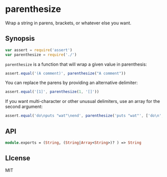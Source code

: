 # parenthesize

Wrap a string in parens, brackets, or whatever else you want.

## Synopsis

```javascript
var assert = require('assert')
var parenthesize = require('./')
```

`parenthesize` is a function that will wrap a given value in parenthesis:

```javascript
assert.equal('(A comment)', parenthesize("A comment"))
```

You can replace the parens by providing an alternative delimiter:

```javascript
assert.equal('[1]', parenthesize(1, '[]'))
```

If you want multi-character or other unusual delimiters, use an array for the
second argument:

```javascript
assert.equal('do\nputs "wat"\nend', parenthesize('puts "wat"', ['do\n', '\nend']))
```

## API

```ocaml
module.exports = (String, (String|Array<String>)? ) => String
```

## LIcense

MIT
